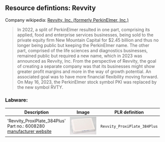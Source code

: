 ## Resource defintions: Revvity

Company wikipedia: [Revvity, Inc. (formerly PerkinElmer, Inc.)](https://en.wikipedia.org/wiki/Revvity)

> In 2022, a split of PerkinElmer resulted in one part, comprising its applied, food and enterprise services businesses, being sold to the private equity firm New Mountain Capital for $2.45 billion and thus no longer being public but keeping the PerkinElmer name. The other part, comprised of the life sciences and diagnostics businesses, remained public but required a new name, which in 2023 was announced as Revvity, Inc. From the perspective of Revvity, the goal of creating a separate company was that its businesses might show greater profit margins and more in the way of growth potential. An associated goal was to have more financial flexibility moving forward. On May 16, 2023, the PerkinElmer stock symbol PKI was replaced by the new symbol RVTY.

### Labware:

| Description               | Image              | PLR definition |
|--------------------|--------------------|--------------------|
| 'Revvity_ProxiPlate_384Plus'<br>Part no.: 6008280<br>[manufacturer website](https://www.perkinelmer.com/uk/Product/proxiplate-384-plus-50w-6008280) | <img src="ims/revvity_ProxiPlate-384-Plus-White-384-shallow-well-Microplate.jpg" alt="Revvity_ProxiPlate_384Plus" width="250"/> | `Revvity_ProxiPlate_384Plus`
